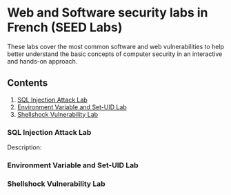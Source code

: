 # Web and Software security labs in French (SEED Labs)
These labs cover the most common software and web vulnerabilities to help better understand the basic concepts
of computer security in an interactive and hands-on approach.

## Contents
1. [SQL Injection Attack Lab](#sql-injection-attack-lab)
2. [Environment Variable and Set-UID Lab](#environment-variable-and-set-uid-lab)
3. [Shellshock Vulnerability Lab](#shellshock-vulnerability-lab)

### SQL Injection Attack Lab
Description: 
### Environment Variable and Set-UID Lab

### Shellshock Vulnerability Lab
